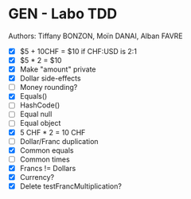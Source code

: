 # GEN - Labo TDD

Authors: Tiffany BONZON, Moïn DANAI, Alban FAVRE

- [x] $5 + 10CHF = $10 if CHF:USD is 2:1
- [x] $5 * 2 = $10
- [x] Make "amount" private
- [x] Dollar side-effects
- [ ] Money rounding?
- [x] Equals()
- [ ] HashCode()
- [ ] Equal null
- [ ] Equal object
- [x] 5 CHF * 2 = 10 CHF
- [ ] Dollar/Franc duplication
- [x] Common equals
- [ ] Common times
- [x] Francs != Dollars
- [x] Currency?
- [x] Delete testFrancMultiplication?
